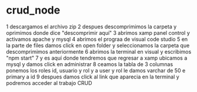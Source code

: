 # crud_node
1 descargamos el archivo zip
2 despues descomprimimos la carpeta y oprimimos donde dice "descomprimir aquí"
3 abrimos xamp panel control y activamos apache y mysql
4 abrimos el prograa de visual code studio 
5 en la parte de files damos click en open folder y seleccionamos la carpeta que descomprimimos anteriormente
6 abrimos la terminal en visual y escribimos "npm start"
7 y es aquí donde tendremos que regresar a xamp ubicamos a mysql y damos click en administrar
8 ceamos la tabla de 3 columnas ponemos los roles id, usuario y rol y a user y rol le damos varchar de 50 e primary a id
9 despues damos click al link que aparecia en la terminal y podremos acceder al trabajo CRUD

